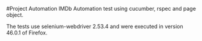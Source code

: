 #Project Automation IMDb
Automation test using cucumber, rspec and page object.

The tests use selenium-webdriver 2.53.4 and were executed in version 46.0.1 of Firefox.
